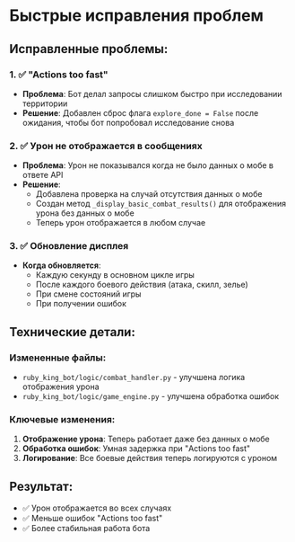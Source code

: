 # Быстрые исправления проблем

## Исправленные проблемы:

### 1. ✅ "Actions too fast" 
- **Проблема**: Бот делал запросы слишком быстро при исследовании территории
- **Решение**: Добавлен сброс флага `explore_done = False` после ожидания, чтобы бот попробовал исследование снова

### 2. ✅ Урон не отображается в сообщениях
- **Проблема**: Урон не показывался когда не было данных о мобе в ответе API
- **Решение**: 
  - Добавлена проверка на случай отсутствия данных о мобе
  - Создан метод `_display_basic_combat_results()` для отображения урона без данных о мобе
  - Теперь урон отображается в любом случае

### 3. ✅ Обновление дисплея
- **Когда обновляется**: 
  - Каждую секунду в основном цикле игры
  - После каждого боевого действия (атака, скилл, зелье)
  - При смене состояний игры
  - При получении ошибок

## Технические детали:

### Измененные файлы:
- `ruby_king_bot/logic/combat_handler.py` - улучшена логика отображения урона
- `ruby_king_bot/logic/game_engine.py` - улучшена обработка ошибок

### Ключевые изменения:
1. **Отображение урона**: Теперь работает даже без данных о мобе
2. **Обработка ошибок**: Умная задержка при "Actions too fast"
3. **Логирование**: Все боевые действия теперь логируются с уроном

## Результат:
- ✅ Урон отображается во всех случаях
- ✅ Меньше ошибок "Actions too fast"
- ✅ Более стабильная работа бота 